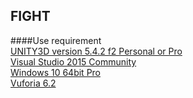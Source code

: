 ## FIGHT </br>
####Use requirement</br>
[UNITY3D version 5.4.2 f2 Personal or Pro](https://store.unity.com/cn)</br>
[Visual Studio 2015 Community](https://www.visualstudio.com/zh-hans/free-developer-offers/)</br>
[Windows 10 64bit Pro](https://www.microsoft.com/zh-cn/software-download/windows10)</br>
[Vuforia 6.2](https://developer.vuforia.com/downloads/sdk)</br>
